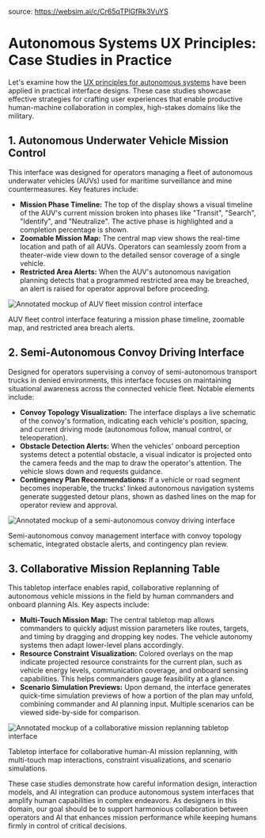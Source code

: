 source: https://websim.ai/c/Cr65qTPlGfRk3VuYS

# Autonomous Systems UX Principles: Case Studies in Practice

Let's examine how the [UX principles for autonomous systems](https://mcoai.dplmi.mit.edu/dept/resources/autonomous-systems-ux-principles) have been applied in practical interface designs. These case studies showcase effective strategies for crafting user experiences that enable productive human-machine collaboration in complex, high-stakes domains like the military.

## 1. Autonomous Underwater Vehicle Mission Control

This interface was designed for operators managing a fleet of autonomous underwater vehicles (AUVs) used for maritime surveillance and mine countermeasures. Key features include:

- **Mission Phase Timeline:** The top of the display shows a visual timeline of the AUV's current mission broken into phases like "Transit", "Search", "Identify", and "Neutralize". The active phase is highlighted and a completion percentage is shown.
- **Zoomable Mission Map:** The central map view shows the real-time location and path of all AUVs. Operators can seamlessly zoom from a theater-wide view down to the detailed sensor coverage of a single vehicle.
- **Restricted Area Alerts:** When the AUV's autonomous navigation planning detects that a programmed restricted area may be breached, an alert is raised for operator approval before proceeding.

![Annotated mockup of AUV fleet mission control interface](https://mcoai.dplmi.mit.edu/images/auv-fleet-control-ui.png)

AUV fleet control interface featuring a mission phase timeline, zoomable map, and restricted area breach alerts.

## 2. Semi-Autonomous Convoy Driving Interface

Designed for operators supervising a convoy of semi-autonomous transport trucks in denied environments, this interface focuses on maintaining situational awareness across the connected vehicle fleet. Notable elements include:

- **Convoy Topology Visualization:** The interface displays a live schematic of the convoy's formation, indicating each vehicle's position, spacing, and current driving mode (autonomous follow, manual control, or teleoperation).
- **Obstacle Detection Alerts:** When the vehicles' onboard perception systems detect a potential obstacle, a visual indicator is projected onto the camera feeds and the map to draw the operator's attention. The vehicle slows down and requests guidance.
- **Contingency Plan Recommendations:** If a vehicle or road segment becomes inoperable, the trucks' linked autonomous navigation systems generate suggested detour plans, shown as dashed lines on the map for operator review and approval.

![Annotated mockup of a semi-autonomous convoy driving interface](https://mcoai.dplmi.mit.edu/images/convoy-driving-interface.png)

Semi-autonomous convoy management interface with convoy topology schematic, integrated obstacle alerts, and contingency plan review.

## 3. Collaborative Mission Replanning Table

This tabletop interface enables rapid, collaborative replanning of autonomous vehicle missions in the field by human commanders and onboard planning AIs. Key aspects include:

- **Multi-Touch Mission Map:** The central tabletop map allows commanders to quickly adjust mission parameters like routes, targets, and timing by dragging and dropping key nodes. The vehicle autonomy systems then adapt lower-level plans accordingly.
- **Resource Constraint Visualization:** Colored overlays on the map indicate projected resource constraints for the current plan, such as vehicle energy levels, communication coverage, and onboard sensing capabilities. This helps commanders gauge feasibility at a glance.
- **Scenario Simulation Previews:** Upon demand, the interface generates quick-time simulation previews of how a portion of the plan may unfold, combining commander and AI planning input. Multiple scenarios can be viewed side-by-side for comparison.

![Annotated mockup of a collaborative mission replanning tabletop interface](https://mcoai.dplmi.mit.edu/images/collab-replanning-table.png)

Tabletop interface for collaborative human-AI mission replanning, with multi-touch map interactions, constraint visualizations, and scenario simulations.

These case studies demonstrate how careful information design, interaction models, and AI integration can produce autonomous system interfaces that amplify human capabilities in complex endeavors. As designers in this domain, our goal should be to support harmonious collaboration between operators and AI that enhances mission performance while keeping humans firmly in control of critical decisions.